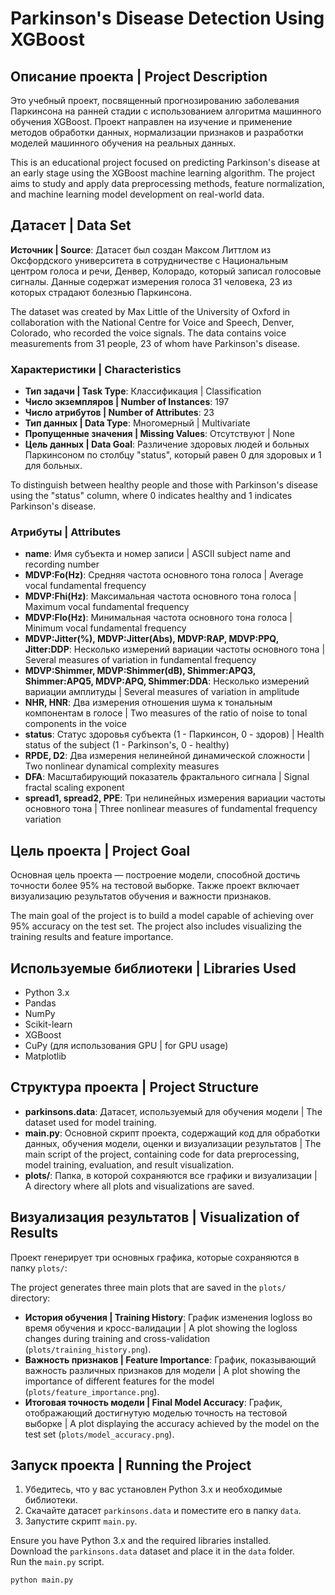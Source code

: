 # Parkinson's Disease Detection Using XGBoost

## Описание проекта | Project Description

Это учебный проект, посвященный прогнозированию заболевания Паркинсона на ранней стадии с использованием алгоритма машинного обучения XGBoost. Проект направлен на изучение и применение методов обработки данных, нормализации признаков и разработки моделей машинного обучения на реальных данных.

This is an educational project focused on predicting Parkinson's disease at an early stage using the XGBoost machine learning algorithm. The project aims to study and apply data preprocessing methods, feature normalization, and machine learning model development on real-world data.

## Датасет | Data Set

**Источник | Source**: Датасет был создан Максом Литтлом из Оксфордского университета в сотрудничестве с Национальным центром голоса и речи, Денвер, Колорадо, который записал голосовые сигналы. Данные содержат измерения голоса 31 человека, 23 из которых страдают болезнью Паркинсона.

The dataset was created by Max Little of the University of Oxford in collaboration with the National Centre for Voice and Speech, Denver, Colorado, who recorded the voice signals. The data contains voice measurements from 31 people, 23 of whom have Parkinson's disease.

### Характеристики | Characteristics

- **Тип задачи | Task Type**: Классификация | Classification
- **Число экземпляров | Number of Instances**: 197
- **Число атрибутов | Number of Attributes**: 23
- **Тип данных | Data Type**: Многомерный | Multivariate
- **Пропущенные значения | Missing Values**: Отсутствуют | None
- **Цель данных | Data Goal**: Различение здоровых людей и больных Паркинсоном по столбцу "status", который равен 0 для здоровых и 1 для больных.

To distinguish between healthy people and those with Parkinson's disease using the "status" column, where 0 indicates healthy and 1 indicates Parkinson's disease.

### Атрибуты | Attributes

- **name**: Имя субъекта и номер записи | ASCII subject name and recording number
- **MDVP:Fo(Hz)**: Средняя частота основного тона голоса | Average vocal fundamental frequency
- **MDVP:Fhi(Hz)**: Максимальная частота основного тона голоса | Maximum vocal fundamental frequency
- **MDVP:Flo(Hz)**: Минимальная частота основного тона голоса | Minimum vocal fundamental frequency
- **MDVP:Jitter(%), MDVP:Jitter(Abs), MDVP:RAP, MDVP:PPQ, Jitter:DDP**: Несколько измерений вариации частоты основного тона | Several measures of variation in fundamental frequency
- **MDVP:Shimmer, MDVP:Shimmer(dB), Shimmer:APQ3, Shimmer:APQ5, MDVP:APQ, Shimmer:DDA**: Несколько измерений вариации амплитуды | Several measures of variation in amplitude
- **NHR, HNR**: Два измерения отношения шума к тональным компонентам в голосе | Two measures of the ratio of noise to tonal components in the voice
- **status**: Статус здоровья субъекта (1 - Паркинсон, 0 - здоров) | Health status of the subject (1 - Parkinson's, 0 - healthy)
- **RPDE, D2**: Два измерения нелинейной динамической сложности | Two nonlinear dynamical complexity measures
- **DFA**: Масштабирующий показатель фрактального сигнала | Signal fractal scaling exponent
- **spread1, spread2, PPE**: Три нелинейных измерения вариации частоты основного тона | Three nonlinear measures of fundamental frequency variation

## Цель проекта | Project Goal

Основная цель проекта — построение модели, способной достичь точности более 95% на тестовой выборке. Также проект включает визуализацию результатов обучения и важности признаков.

The main goal of the project is to build a model capable of achieving over 95% accuracy on the test set. The project also includes visualizing the training results and feature importance.

## Используемые библиотеки | Libraries Used

- Python 3.x
- Pandas
- NumPy
- Scikit-learn
- XGBoost
- CuPy (для использования GPU | for GPU usage)
- Matplotlib

## Структура проекта | Project Structure

- **parkinsons.data**: Датасет, используемый для обучения модели | The dataset used for model training.
- **main.py**: Основной скрипт проекта, содержащий код для обработки данных, обучения модели, оценки и визуализации результатов | The main script of the project, containing code for data preprocessing, model training, evaluation, and result visualization.
- **plots/**: Папка, в которой сохраняются все графики и визуализации | A directory where all plots and visualizations are saved.

## Визуализация результатов | Visualization of Results

Проект генерирует три основных графика, которые сохраняются в папку `plots/`:

The project generates three main plots that are saved in the `plots/` directory:

- **История обучения | Training History**: График изменения logloss во время обучения и кросс-валидации | A plot showing the logloss changes during training and cross-validation (`plots/training_history.png`).
- **Важность признаков | Feature Importance**: График, показывающий важность различных признаков для модели | A plot showing the importance of different features for the model (`plots/feature_importance.png`).
- **Итоговая точность модели | Final Model Accuracy**: График, отображающий достигнутую моделью точность на тестовой выборке | A plot displaying the accuracy achieved by the model on the test set (`plots/model_accuracy.png`).

## Запуск проекта | Running the Project

1. Убедитесь, что у вас установлен Python 3.x и необходимые библиотеки.
2. Скачайте датасет `parkinsons.data` и поместите его в папку `data`.
3. Запустите скрипт `main.py`.

Ensure you have Python 3.x and the required libraries installed.  
Download the `parkinsons.data` dataset and place it in the `data` folder.  
Run the `main.py` script.

```bash
python main.py